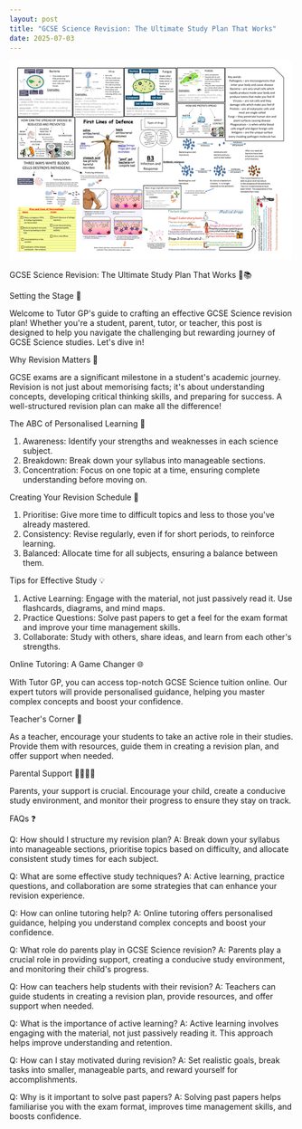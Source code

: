 ```yaml
---
layout: post
title: "GCSE Science Revision: The Ultimate Study Plan That Works"
date: 2025-07-03
---
```


![GCSE Science Revision: The Ultimate Study Plan That Works](/assets/images/gcse-science-revision-the-ultimate-study-plan-that-works.png)

GCSE Science Revision: The Ultimate Study Plan That Works 🔬📚

Setting the Stage 🎉

Welcome to Tutor GP's guide to crafting an effective GCSE Science revision plan! Whether you're a student, parent, tutor, or teacher, this post is designed to help you navigate the challenging but rewarding journey of GCSE Science studies. Let's dive in!

Why Revision Matters 🎯

GCSE exams are a significant milestone in a student's academic journey. Revision is not just about memorising facts; it's about understanding concepts, developing critical thinking skills, and preparing for success. A well-structured revision plan can make all the difference!

The ABC of Personalised Learning 🧐

1. Awareness: Identify your strengths and weaknesses in each science subject.
2. Breakdown: Break down your syllabus into manageable sections.
3. Concentration: Focus on one topic at a time, ensuring complete understanding before moving on.

Creating Your Revision Schedule 📅

1. Prioritise: Give more time to difficult topics and less to those you've already mastered.
2. Consistency: Revise regularly, even if for short periods, to reinforce learning.
3. Balanced: Allocate time for all subjects, ensuring a balance between them.

Tips for Effective Study 💡

1. Active Learning: Engage with the material, not just passively read it. Use flashcards, diagrams, and mind maps.
2. Practice Questions: Solve past papers to get a feel for the exam format and improve your time management skills.
3. Collaborate: Study with others, share ideas, and learn from each other's strengths.

Online Tutoring: A Game Changer 🌐

With Tutor GP, you can access top-notch GCSE Science tuition online. Our expert tutors will provide personalised guidance, helping you master complex concepts and boost your confidence.

Teacher's Corner 🏫

As a teacher, encourage your students to take an active role in their studies. Provide them with resources, guide them in creating a revision plan, and offer support when needed.

Parental Support 👩‍🏫👨‍🏫

Parents, your support is crucial. Encourage your child, create a conducive study environment, and monitor their progress to ensure they stay on track.

FAQs ❓

Q: How should I structure my revision plan?
A: Break down your syllabus into manageable sections, prioritise topics based on difficulty, and allocate consistent study times for each subject.

Q: What are some effective study techniques?
A: Active learning, practice questions, and collaboration are some strategies that can enhance your revision experience.

Q: How can online tutoring help?
A: Online tutoring offers personalised guidance, helping you understand complex concepts and boost your confidence.

Q: What role do parents play in GCSE Science revision?
A: Parents play a crucial role in providing support, creating a conducive study environment, and monitoring their child's progress.

Q: How can teachers help students with their revision?
A: Teachers can guide students in creating a revision plan, provide resources, and offer support when needed.

Q: What is the importance of active learning?
A: Active learning involves engaging with the material, not just passively reading it. This approach helps improve understanding and retention.

Q: How can I stay motivated during revision?
A: Set realistic goals, break tasks into smaller, manageable parts, and reward yourself for accomplishments.

Q: Why is it important to solve past papers?
A: Solving past papers helps familiarise you with the exam format, improves time management skills, and boosts confidence.
